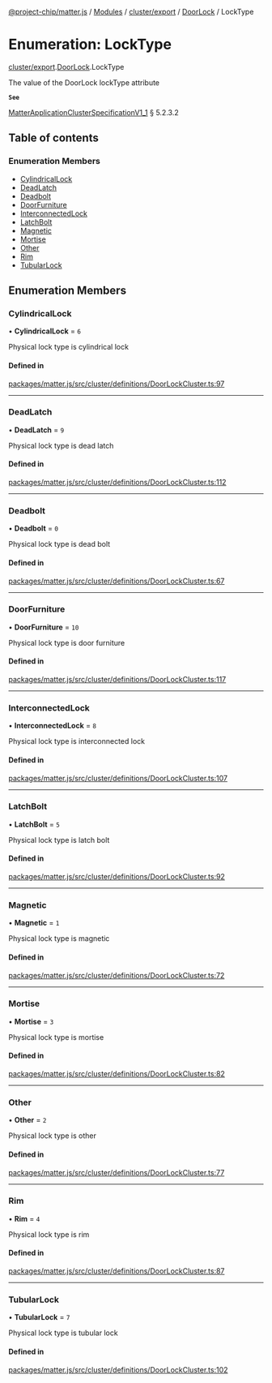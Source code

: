 [@project-chip/matter.js](../README.md) / [Modules](../modules.md) / [cluster/export](../modules/cluster_export.md) / [DoorLock](../modules/cluster_export.DoorLock.md) / LockType

# Enumeration: LockType

[cluster/export](../modules/cluster_export.md).[DoorLock](../modules/cluster_export.DoorLock.md).LockType

The value of the DoorLock lockType attribute

**`See`**

[MatterApplicationClusterSpecificationV1_1](../interfaces/spec_export.MatterApplicationClusterSpecificationV1_1.md) § 5.2.3.2

## Table of contents

### Enumeration Members

- [CylindricalLock](cluster_export.DoorLock.LockType.md#cylindricallock)
- [DeadLatch](cluster_export.DoorLock.LockType.md#deadlatch)
- [Deadbolt](cluster_export.DoorLock.LockType.md#deadbolt)
- [DoorFurniture](cluster_export.DoorLock.LockType.md#doorfurniture)
- [InterconnectedLock](cluster_export.DoorLock.LockType.md#interconnectedlock)
- [LatchBolt](cluster_export.DoorLock.LockType.md#latchbolt)
- [Magnetic](cluster_export.DoorLock.LockType.md#magnetic)
- [Mortise](cluster_export.DoorLock.LockType.md#mortise)
- [Other](cluster_export.DoorLock.LockType.md#other)
- [Rim](cluster_export.DoorLock.LockType.md#rim)
- [TubularLock](cluster_export.DoorLock.LockType.md#tubularlock)

## Enumeration Members

### CylindricalLock

• **CylindricalLock** = ``6``

Physical lock type is cylindrical lock

#### Defined in

[packages/matter.js/src/cluster/definitions/DoorLockCluster.ts:97](https://github.com/project-chip/matter.js/blob/dfd1dc35/packages/matter.js/src/cluster/definitions/DoorLockCluster.ts#L97)

___

### DeadLatch

• **DeadLatch** = ``9``

Physical lock type is dead latch

#### Defined in

[packages/matter.js/src/cluster/definitions/DoorLockCluster.ts:112](https://github.com/project-chip/matter.js/blob/dfd1dc35/packages/matter.js/src/cluster/definitions/DoorLockCluster.ts#L112)

___

### Deadbolt

• **Deadbolt** = ``0``

Physical lock type is dead bolt

#### Defined in

[packages/matter.js/src/cluster/definitions/DoorLockCluster.ts:67](https://github.com/project-chip/matter.js/blob/dfd1dc35/packages/matter.js/src/cluster/definitions/DoorLockCluster.ts#L67)

___

### DoorFurniture

• **DoorFurniture** = ``10``

Physical lock type is door furniture

#### Defined in

[packages/matter.js/src/cluster/definitions/DoorLockCluster.ts:117](https://github.com/project-chip/matter.js/blob/dfd1dc35/packages/matter.js/src/cluster/definitions/DoorLockCluster.ts#L117)

___

### InterconnectedLock

• **InterconnectedLock** = ``8``

Physical lock type is interconnected lock

#### Defined in

[packages/matter.js/src/cluster/definitions/DoorLockCluster.ts:107](https://github.com/project-chip/matter.js/blob/dfd1dc35/packages/matter.js/src/cluster/definitions/DoorLockCluster.ts#L107)

___

### LatchBolt

• **LatchBolt** = ``5``

Physical lock type is latch bolt

#### Defined in

[packages/matter.js/src/cluster/definitions/DoorLockCluster.ts:92](https://github.com/project-chip/matter.js/blob/dfd1dc35/packages/matter.js/src/cluster/definitions/DoorLockCluster.ts#L92)

___

### Magnetic

• **Magnetic** = ``1``

Physical lock type is magnetic

#### Defined in

[packages/matter.js/src/cluster/definitions/DoorLockCluster.ts:72](https://github.com/project-chip/matter.js/blob/dfd1dc35/packages/matter.js/src/cluster/definitions/DoorLockCluster.ts#L72)

___

### Mortise

• **Mortise** = ``3``

Physical lock type is mortise

#### Defined in

[packages/matter.js/src/cluster/definitions/DoorLockCluster.ts:82](https://github.com/project-chip/matter.js/blob/dfd1dc35/packages/matter.js/src/cluster/definitions/DoorLockCluster.ts#L82)

___

### Other

• **Other** = ``2``

Physical lock type is other

#### Defined in

[packages/matter.js/src/cluster/definitions/DoorLockCluster.ts:77](https://github.com/project-chip/matter.js/blob/dfd1dc35/packages/matter.js/src/cluster/definitions/DoorLockCluster.ts#L77)

___

### Rim

• **Rim** = ``4``

Physical lock type is rim

#### Defined in

[packages/matter.js/src/cluster/definitions/DoorLockCluster.ts:87](https://github.com/project-chip/matter.js/blob/dfd1dc35/packages/matter.js/src/cluster/definitions/DoorLockCluster.ts#L87)

___

### TubularLock

• **TubularLock** = ``7``

Physical lock type is tubular lock

#### Defined in

[packages/matter.js/src/cluster/definitions/DoorLockCluster.ts:102](https://github.com/project-chip/matter.js/blob/dfd1dc35/packages/matter.js/src/cluster/definitions/DoorLockCluster.ts#L102)
